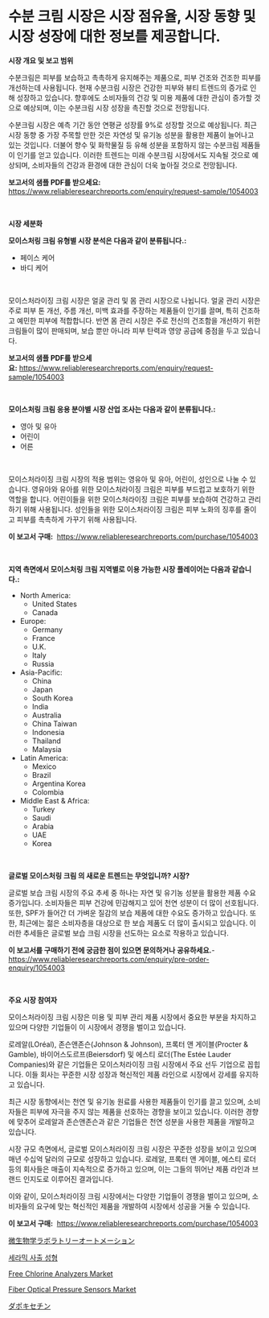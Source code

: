<p><h1>수분 크림 시장은 시장 점유율, 시장 동향 및 시장 성장에 대한 정보를 제공합니다.</h1></p><p><strong>시장 개요 및 보고 범위</strong></p>
<p><p>수분크림은 피부를 보습하고 촉촉하게 유지해주는 제품으로, 피부 건조와 건조한 피부를 개선하는데 사용됩니다. 현재 수분크림 시장은 건강한 피부와 뷰티 트렌드의 증가로 인해 성장하고 있습니다. 향후에도 소비자들의 건강 및 미용 제품에 대한 관심이 증가할 것으로 예상되며, 이는 수분크림 시장 성장을 촉진할 것으로 전망됩니다.</p><p>수분크림 시장은 예측 기간 동안 연평균 성장률 9%로 성장할 것으로 예상됩니다. 최근 시장 동향 중 가장 주목할 만한 것은 자연성 및 유기농 성분을 활용한 제품이 늘어나고 있는 것입니다. 더불어 향수 및 화학물질 등 유해 성분을 포함하지 않는 수분크림 제품들이 인기를 얻고 있습니다. 이러한 트렌드는 미래 수분크림 시장에서도 지속될 것으로 예상되며, 소비자들의 건강과 환경에 대한 관심이 더욱 높아질 것으로 전망됩니다.</p></p>
<p><strong>보고서의 샘플 PDF를 받으세요:</strong> <a href="https://www.reliableresearchreports.com/enquiry/request-sample/1054003">https://www.reliableresearchreports.com/enquiry/request-sample/1054003</a></p>
<p>&nbsp;</p>
<p><strong>시장 세분화</strong></p>
<p><strong>모이스처링 크림 유형별 시장 분석은 다음과 같이 분류됩니다.:</strong></p>
<p><ul><li>페이스 케어</li><li>바디 케어</li></ul></p>
<p>&nbsp;</p>
<p><p>모이스처라이징 크림 시장은 얼굴 관리 및 몸 관리 시장으로 나뉩니다. 얼굴 관리 시장은 주로 피부 톤 개선, 주름 개선, 미백 효과를 주장하는 제품들이 인기를 끌며, 특히 건조하고 예민한 피부에 적합합니다. 반면 몸 관리 시장은 주로 전신의 건조함을 개선하기 위한 크림들이 많이 판매되며, 보습 뿐만 아니라 피부 탄력과 영양 공급에 중점을 두고 있습니다.</p></p>
<p><strong>보고서의 샘플 PDF를 받으세요:</strong>&nbsp;<a href="https://www.reliableresearchreports.com/enquiry/request-sample/1054003">https://www.reliableresearchreports.com/enquiry/request-sample/1054003</a></p>
<p>&nbsp;</p>
<p><strong> 모이스처링 크림 응용 분야별 시장 산업 조사는 다음과 같이 분류됩니다.:</strong></p>
<p><ul><li>영아 및 유아</li><li>어린이</li><li>어른</li></ul></p>
<p>&nbsp;</p>
<p><p>모이스처라이징 크림 시장의 적용 범위는 영유아 및 유아, 어린이, 성인으로 나눌 수 있습니다. 영유아와 유아를 위한 모이스처라이징 크림은 피부를 부드럽고 보호하기 위한 역할을 합니다. 어린이들을 위한 모이스처라이징 크림은 피부를 보습하여 건강하고 관리하기 위해 사용됩니다. 성인들을 위한 모이스처라이징 크림은 피부 노화의 징후를 줄이고 피부를 촉촉하게 가꾸기 위해 사용됩니다.</p></p>
<p><strong>이 보고서 구매:</strong>&nbsp; <a href="https://www.reliableresearchreports.com/purchase/1054003">https://www.reliableresearchreports.com/purchase/1054003</a></p>
<p>&nbsp;</p>
<p><strong>지역 측면에서 모이스처링 크림 지역별로 이용 가능한 시장 플레이어는 다음과 같습니다.:</strong></p>
<p><ul>
    <li>
        North America:
        <ul>
            <li>United States</li>
            <li>Canada</li>
        </ul>
    </li>
    <li>
        Europe:
        <ul>
            <li>Germany</li>
            <li>France</li>
            <li>U.K.</li>
            <li>Italy</li>
            <li>Russia</li>
        </ul>
    </li>
    <li>
        Asia-Pacific:
        <ul>
            <li>China</li>
            <li>Japan</li>
            <li>South Korea</li>
            <li>India</li>
            <li>Australia</li>
            <li>China Taiwan</li>
            <li>Indonesia</li>
            <li>Thailand</li>
            <li>Malaysia</li>
        </ul>
    </li>
    <li>
        Latin America:
        <ul>
            <li>Mexico</li>
            <li>Brazil</li>
            <li>Argentina Korea</li>
            <li>Colombia</li>
        </ul>
    </li>
    <li>
        Middle East & Africa:
        <ul>
            <li>Turkey</li>
            <li>Saudi</li>
            <li>Arabia</li>
            <li>UAE</li>
            <li>Korea</li>
        </ul>
    </li>
    </ul></p>
<p>&nbsp;</p>
<p><strong>글로벌 모이스처링 크림 의 새로운 트렌드는 무엇입니까? 시장?</strong></p>
<p><p>글로벌 보습 크림 시장의 주요 추세 중 하나는 자연 및 유기농 성분을 활용한 제품 수요 증가입니다. 소비자들은 피부 건강에 민감해지고 있어 천연 성분이 더 많이 선호됩니다. 또한, SPF가 들어간 더 가벼운 질감의 보습 제품에 대한 수요도 증가하고 있습니다. 또한, 최근에는 젊은 소비자층을 대상으로 한 보습 제품도 더 많이 출시되고 있습니다. 이러한 추세들은 글로벌 보습 크림 시장을 선도하는 요소로 작용하고 있습니다.</p></p>
<p><strong>이 보고서를 구매하기 전에 궁금한 점이 있으면 문의하거나 공유하세요.</strong>- <a href="https://www.reliableresearchreports.com/enquiry/pre-order-enquiry/1054003">https://www.reliableresearchreports.com/enquiry/pre-order-enquiry/1054003</a></p>
<p>&nbsp;</p>
<p><strong>주요 시장 참여자</strong></p>
<p><p>모이스처라이징 크림 시장은 미용 및 피부 관리 제품 시장에서 중요한 부분을 차지하고 있으며 다양한 기업들이 이 시장에서 경쟁을 벌이고 있습니다. </p><p>로레알(LOréal), 존슨앤존슨(Johnson & Johnson), 프록터 앤 게이블(Procter & Gamble), 바이어스도르프(Beiersdorf) 및 에스티 로더(The Estée Lauder Companies)와 같은 기업들은 모이스처라이징 크림 시장에서 주요 선두 기업으로 꼽힙니다. 이들 회사는 꾸준한 시장 성장과 혁신적인 제품 라인으로 시장에서 강세를 유지하고 있습니다.</p><p>최근 시장 동향에서는 천연 및 유기농 원료를 사용한 제품들이 인기를 끌고 있으며, 소비자들은 피부에 자극을 주지 않는 제품을 선호하는 경향을 보이고 있습니다. 이러한 경향에 맞추어 로레알과 존슨앤존슨과 같은 기업들은 천연 성분을 사용한 제품을 개발하고 있습니다.</p><p>시장 규모 측면에서, 글로벌 모이스처라이징 크림 시장은 꾸준한 성장을 보이고 있으며 매년 수십억 달러의 규모로 성장하고 있습니다. 로레알, 프록터 앤 게이블, 에스티 로더 등의 회사들은 매출이 지속적으로 증가하고 있으며, 이는 그들의 뛰어난 제품 라인과 브랜드 인지도로 이루어진 결과입니다.</p><p>이와 같이, 모이스처라이징 크림 시장에서는 다양한 기업들이 경쟁을 벌이고 있으며, 소비자들의 요구에 맞는 혁신적인 제품을 개발하여 시장에서 성공을 거둘 수 있습니다.</p></p>
<p><strong>이 보고서 구매:</strong>&nbsp;&nbsp;<a href="https://www.reliableresearchreports.com/purchase/1054003">https://www.reliableresearchreports.com/purchase/1054003</a></p>
<p><p><a href="https://github.com/zjkmgcs938405/Market-Research-Report-List-1/blob/main/10543304841.md">微生物学ラボラトリーオートメーション</a></p><p><a href="https://github.com/laholand/Market-Research-Report-List-3/blob/main/85471624355.md">세라믹 사출 성형</a></p><p><a href="https://issuu.com/reportprime-2/docs/free-chlorine-analyzers-market-size-2030.pptx">Free Chlorine Analyzers Market</a></p><p><a href="https://issuu.com/reportprime-2/docs/fiber-optical-pressure-sensors-market-size-2030.pp">Fiber Optical Pressure Sensors Market</a></p><p><a href="https://github.com/mohamedbakry57/Market-Research-Report-List-3/blob/main/23251354840.md">ダポキセチン</a></p></p>
